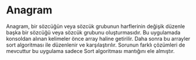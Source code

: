 # Anagram
 Anagram, bir sözcüğün veya sözcük grubunun harflerinin değişik düzenle başka bir sözcüğü veya sözcük grubunu oluşturmasıdır.
 Bu uygulamada konsoldan alınan kelimeler önce array haline getirilir. Daha sonra bu arrayler sort algoritması ile düzenlenir ve karşılaştırılır.
 Sorunun farklı çözümleri de mevcuttur bu uygulama sadece Sort algoritması mantığını ele almıştır.
